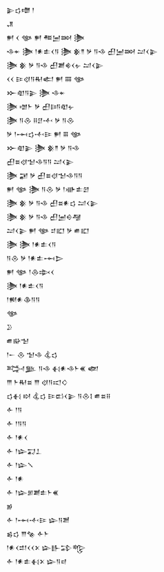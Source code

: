 <div class='block'>
<div class='line'>𒉌𒌓𒈩 𒁹</div>
<div class='line'>𒂗</div>
<div class='line'>𒂍 𒌋 𒀲 𒂍 𒍣𒅁𒇷 𒋦</div>
<div class='line'>𒈾𒄬 𒋦 𒁹𒀭𒉺𒌋𒀀 𒋦 𒆜𒈫 𒃻 𒀀𒈾 𒌷𒅁𒇷 𒁺𒌋𒉌</div>
<div class='line'>𒋦 𒆜 𒃻 𒀀𒈾 𒌷𒋢𒄯𒌋𒉡 𒁺𒌋𒉌</div>
<div class='line'>𒌋𒌋 𒄿𒋼𒀀𒊑𒅗 𒂍 𒐍 𒀲</div>
<div class='line'>𒁍𒊏𒀀𒉌 𒋦 𒈾𒄬</div>
<div class='line'>𒋦 𒌝𒈨 𒃻 𒌷𒅀𒊏𒉡</div>
<div class='line'>𒋦 𒀀𒊮 𒍝𒆪𒋾 𒃻 𒀀𒊮</div>
<div class='line'>𒃻 𒁹𒆰𒌓𒋾𒄿 𒂍 𒐋 𒀲</div>
<div class='line'>𒁍𒊏𒉌 𒋦 𒆜𒈫 𒃻 𒀀𒈾</div>
<div class='line'>𒌷𒊺𒋼𒈠𒈾𒀀𒀀 𒁺𒌋𒉌</div>
<div class='line'>𒋦 𒂼 𒃻 𒌷𒊺𒋼𒈠𒈾𒀀𒀀</div>
<div class='line'>𒂍 𒀲 𒋦 𒀀𒊮 𒃻 𒁹𒀝𒉺𒇻</div>
<div class='line'>𒋦 𒆜 𒃻 𒀀𒈾 𒌷𒊺𒀭𒌓 𒁺𒌋𒉌</div>
<div class='line'>𒋦 𒆜 𒃻 𒀀𒈾 𒌷𒅁𒀪𒆷</div>
<div class='line'>𒁺𒌋𒉌 𒂍 𒀲 𒄑𒊬 𒃻 𒌑𒊬</div>
<div class='line'>𒋦 𒋦 𒁹𒀭𒉺𒌋𒀀</div>
<div class='line'>𒀀𒊮 𒃻 𒁹𒀭𒉺𒆰𒆕</div>
<div class='line'>𒂍 𒀲 𒁹𒁲𒇸𒌋</div>
<div class='line'>𒋦 𒁹𒀭𒉺𒌋𒀀</div>
<div class='line'>𒁹𒆍𒀭𒆠𒀀𒀀</div>
<div class='line'>𒀲</div>
<div class='line'>𒊒</div>
<div class='line'>𒌑𒄫𒈠</div>
<div class='line'>𒁹𒀸 𒊮 𒈠𒈾 𒆬𒌓</div>
<div class='line'>𒅋𒆥 𒀀𒈾 𒈬𒀭𒈾𒈨𒌍 𒅥</div>
<div class='line'>𒐈 𒈨𒊑𒊺 𒐈 𒋼𒀀𒀊𒄭</div>
<div class='line'>𒌓𒈬 𒊭 𒆬𒌓 𒄿𒆗𒌋𒉌 𒀀𒊮𒋙 𒌑𒊺𒍝</div>
<div class='line'>𒅆 𒁹𒀀</div>
<div class='line'>𒅆 𒁹𒀀𒀀</div>
<div class='line'>𒅆 𒁹𒀭𒌋</div>
<div class='line'>𒅆 𒁹𒇽𒍑𒁇</div>
<div class='line'>𒅆 𒁹𒇽𒑳</div>
<div class='line'>𒅆 𒁹𒀭</div>
<div class='line'>𒅆 𒁹𒇽𒁳𒋢𒉺𒈨𒌍</div>
<div class='line'>𒂊</div>
<div class='line'>𒅆 𒁹𒆰𒋾𒄿 𒇽𒀀𒍪</div>
<div class='line'>𒌗𒌓 𒐈𒆚 𒅆𒈨</div>
<div class='line'>𒁹𒀭𒌋𒄥𒌋𒌋𒉽 𒇽𒃲𒁉𒈜</div>
<div class='line'>𒅆 𒁹𒀭𒉺𒈬𒉽 𒇽𒀀𒁀</div>
</div>
